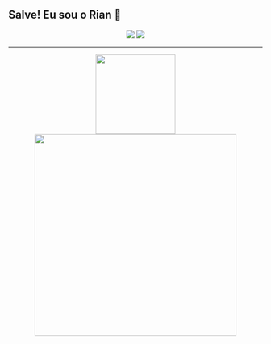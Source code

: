 ## Salve! Eu sou o Rian 👋

<p align = "center">
  <a href = "mailto:riansouza0@gmail.com"><img src="https://img.shields.io/badge/-Gmail-%23333?style=for-the-badge&logo=gmail&logoColor=white" target="_blank"></a>
  <a href="https://www.linkedin.com/in/riansouza/" target="_blank"><img src="https://img.shields.io/badge/-LinkedIn-%230077B5?style=for-the-badge&logo=linkedin&logoColor=white" target="_blank"></a> 
 </p>

---
<p align = "center">
  <img height="158em" src="https://github-readme-stats.vercel.app/api/top-langs/?username=idkrian&layout=compact&langs_count=7&theme=dark"/>
  <img src = "https://github-readme-streak-stats.herokuapp.com?user=pr2tik1&theme=dark&hide_border=true" width = 400>
</p>

